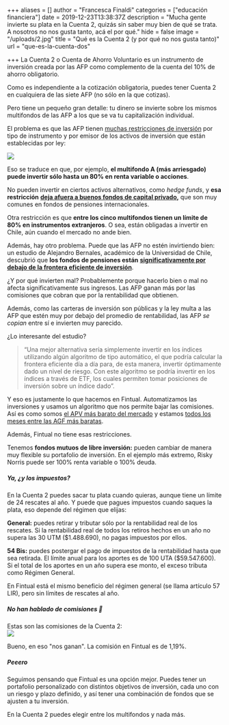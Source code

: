 +++
aliases = []
author = "Francesca Finaldi"
categories = ["educación financiera"]
date = 2019-12-23T13:38:37Z
description = "Mucha gente invierte su plata en la Cuenta 2, quizás sin saber muy bien de qué se trata. A nosotros no nos gusta tanto, acá el por qué."
hide = false
image = "/uploads/2.jpg"
title = "Qué es la Cuenta 2 (y por qué no nos gusta tanto)"
url = "que-es-la-cuenta-dos"

+++
La Cuenta 2 o Cuenta de Ahorro Voluntario es un instrumento de inversión creada por las AFP como complemento de la cuenta del 10% de ahorro obligatorio.

Como es independiente a la cotización obligatoria, puedes tener Cuenta 2 en cualquiera de las siete AFP (no sólo en la que cotizas).

Pero tiene un pequeño gran detalle: tu dinero se invierte sobre los mismos multifondos de las AFP a los que se va tu capitalización individual.

El problema es que las AFP tienen [muchas restricciones de inversión](http://www.spensiones.cl/files/normativa/circulares/CAFP1216.pdf) por tipo de instrumento y por emisor de los activos de inversión que están establecidas por ley:

![](/uploads/lmitesdeinversion.png)

Eso se traduce en que, por ejemplo, **el multifondo A (más arriesgado) puede invertir sólo hasta un 80% en renta variable o acciones**.

No pueden invertir en ciertos activos alternativos, como _hedge funds_, y **esa restricción** [**deja afuera a buenos fondos de capital privado**](https://www.elmercurio.com/Inversiones/Noticias/Columnas/2018/04/09/AFP-y-la-duda-que-persiste-sobre-sus-inversiones-alternativas.aspx)**,** que son muy comunes en fondos de pensiones internacionales.

Otra restricción es que **entre los cinco multifondos tienen un límite de 80% en instrumentos extranjeros**. O sea, están obligadas a invertir en Chile, aún cuando el mercado no ande bien.

Además, hay otro problema. Puede que las AFP no estén invirtiendo bien: un estudio de Alejandro Bernales, académico de la Universidad de Chile, descubrió que **los fondos de pensiones están** [**significativamente por debajo de la frontera eficiente de inversión**](http://www.dii.uchile.cl/2017/06/06/alejandro-bernales-por-que-las-afps-podrian-no-estar-invirtiendo-bien-las-pensiones-de-los-chilenos/).

¿Y por qué invierten mal? Probablemente porque hacerlo bien o mal no afecta significativamente sus ingresos. Las AFP ganan más por las comisiones que cobran que por la rentabilidad que obtienen.

Además, como las carteras de inversión son públicas y la ley multa a las AFP que estén muy por debajo del promedio de rentabilidad, las AFP _se copian_ entre sí e invierten muy parecido.

¿Lo interesante del estudio?

> “Una mejor alternativa sería simplemente invertir en los índices utilizando algún algoritmo de tipo automático, el que podría calcular la frontera eficiente día a día para, de esta manera, invertir óptimamente dado un nivel de riesgo. Con este algoritmo se podría invertir en los índices a través de ETF, los cuales permiten tomar posiciones de inversión sobre un índice dado”.

Y eso es justamente lo que hacemos en Fintual. Automatizamos las inversiones y usamos un algoritmo que nos permite bajar las comisiones. Así es como somos [el APV más barato del mercado](https://www.elmercurio.com/Inversiones/Noticias/Analisis/2019/01/25/Nueva-serie-APV-de-fondos-mutuos-de-Fintual-es-la-mas-barata-del-mercado.aspx) y estamos [todos los meses entre las AGF más baratas](https://www.elmercurio.com/Inversiones/Noticias/Analisis/2019/11/22/Las-AGF-mas-cara-y-mas-baratas-en-octubre.aspx).

Además, Fintual no tiene esas restricciones.

Tenemos **fondos mutuos de libre inversión:** pueden cambiar de manera muy flexible su portafolio de inversión. En el ejemplo más extremo, Risky Norris puede ser 100% renta variable o 100% deuda.

##### Ya, ¿y los impuestos?

En la Cuenta 2 puedes sacar tu plata cuando quieras, aunque tiene un límite de 24 rescates al año. Y puede que pagues impuestos cuando saques la plata, eso depende del régimen que elijas:

**General:** puedes retirar y tributar sólo por la rentabilidad real de los rescates. Si la rentabilidad real de todos los retiros hechos en un año no supera las 30 UTM ($1.488.690), no pagas impuestos por ellos.​

**54 Bis:** puedes postergar el pago de impuestos de la rentabilidad hasta que sea retirada. El límite anual para los aportes es de 100 UTA ($59.547.600). Si el total de los aportes en un año supera ese monto, el exceso tributa como Régimen General.

En Fintual está el mismo beneficio del régimen general (se llama artículo 57 LIR), pero sin límites de rescates al año.

##### No han hablado de comisiones **🧐**

Estas son las comisiones de la Cuenta 2:  
![](/uploads/comisionescuenta2.png)

Bueno, en eso "nos ganan". La comisión en Fintual es de 1,19%.

##### Peeero

Seguimos pensando que Fintual es una opción mejor. Puedes tener un portafolio personalizado con distintos objetivos de inversión, cada uno con un riesgo y plazo definido, y así tener una combinación de fondos que se ajusten a tu inversión.

En la Cuenta 2 puedes elegir entre los multifondos y nada más.